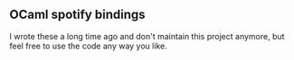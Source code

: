 OCaml spotify bindings
----------------------

I wrote these a long time ago and don't maintain this project anymore,
but feel free to use the code any way you like.
